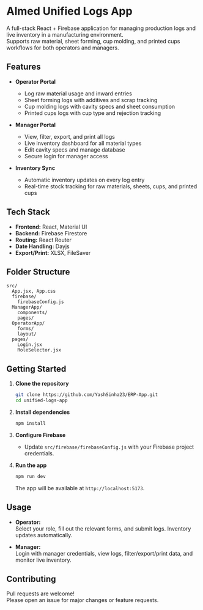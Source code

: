 # Almed Unified Logs App

A full-stack React + Firebase application for managing production logs and live inventory in a manufacturing environment.  
Supports raw material, sheet forming, cup molding, and printed cups workflows for both operators and managers.

## Features

- **Operator Portal**
  - Log raw material usage and inward entries
  - Sheet forming logs with additives and scrap tracking
  - Cup molding logs with cavity specs and sheet consumption
  - Printed cups logs with cup type and rejection tracking

- **Manager Portal**
  - View, filter, export, and print all logs
  - Live inventory dashboard for all material types
  - Edit cavity specs and manage database
  - Secure login for manager access

- **Inventory Sync**
  - Automatic inventory updates on every log entry
  - Real-time stock tracking for raw materials, sheets, cups, and printed cups

## Tech Stack

- **Frontend:** React, Material UI
- **Backend:** Firebase Firestore
- **Routing:** React Router
- **Date Handling:** Dayjs
- **Export/Print:** XLSX, FileSaver

## Folder Structure

```
src/
  App.jsx, App.css
  firebase/
    firebaseConfig.js
  ManagerApp/
    components/
    pages/
  OperatorApp/
    forms/
    layout/
  pages/
    Login.jsx
    RoleSelector.jsx
```

## Getting Started

1. **Clone the repository**
   ```bash
   git clone https://github.com/YashSinha23/ERP-App.git
   cd unified-logs-app
   ```

2. **Install dependencies**
   ```bash
   npm install
   ```

3. **Configure Firebase**
   - Update `src/firebase/firebaseConfig.js` with your Firebase project credentials.

4. **Run the app**
   ```bash
   npm run dev
   ```
   The app will be available at `http://localhost:5173`.

## Usage

- **Operator:**  
  Select your role, fill out the relevant forms, and submit logs. Inventory updates automatically.

- **Manager:**  
  Login with manager credentials, view logs, filter/export/print data, and monitor live inventory.

## Contributing

Pull requests are welcome!  
Please open an issue for major changes or feature requests.